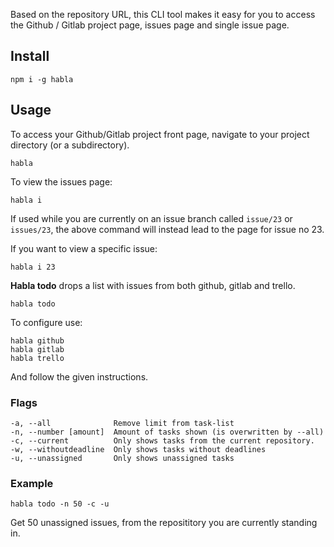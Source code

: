 Based on the repository URL, this CLI tool makes it easy for you to access the Github / Gitlab project page, issues page and single issue page.

## Install

```
npm i -g habla
```

## Usage

To access your Github/Gitlab project front page, navigate to your project directory (or a subdirectory).

```
habla
```

To view the issues page:

```
habla i
```

If used while you are currently on an issue branch called `issue/23` or `issues/23`, the above command will instead lead to the page for issue no 23.

If you want to view a specific issue:

```
habla i 23
```
**Habla todo** drops a list with issues from both github, gitlab and trello.
```
habla todo
```
To configure use: 
```
habla github 
habla gitlab
habla trello
```
And follow the given instructions.

### Flags
```
-a, --all              Remove limit from task-list
-n, --number [amount]  Amount of tasks shown (is overwritten by --all)
-c, --current          Only shows tasks from the current repository.
-w, --withoutdeadline  Only shows tasks without deadlines
-u, --unassigned       Only shows unassigned tasks
```

### Example
```
habla todo -n 50 -c -u 
```
Get 50 unassigned issues, from the reposititory you are currently standing in. 
